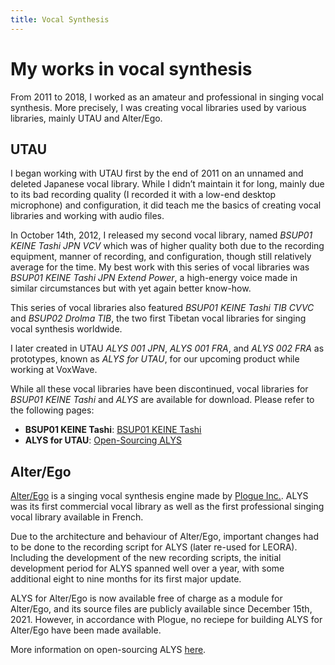 ```yaml
---
title: Vocal Synthesis
---
```

# My works in vocal synthesis

From 2011 to 2018, I worked as an amateur and professional in singing
vocal synthesis. More precisely, I was creating vocal libraries used
by various libraries, mainly UTAU and Alter/Ego.

## UTAU

I began working with UTAU first by the end of 2011 on an unnamed and
deleted Japanese vocal library. While I didn’t maintain it for long,
mainly due to its bad recording quality (I recorded it with a low-end
desktop microphone) and configuration, it did teach me the basics of
creating vocal libraries and working with audio files.

In October 14th, 2012, I released my second vocal library, named
*BSUP01 KEINE Tashi JPN VCV* which was of higher quality both due to
the recording equipment, manner of recording, and configuration,
though still relatively average for the time. My best work with this
series of vocal libraries was *BSUP01 KEINE Tashi JPN Extend Power*, a
high-energy voice made in similar circumstances but with yet again
better know-how.

This series of vocal libraries also featured *BSUP01 KEINE Tashi TIB
CVVC* and *BSUP02 Drolma TIB*, the two first Tibetan vocal libraries
for singing vocal synthesis worldwide.

I later created in UTAU *ALYS 001 JPN*, *ALYS 001 FRA*, and *ALYS 002
FRA* as prototypes, known as *ALYS for UTAU*, for our upcoming product
while working at VoxWave.

While all these vocal libraries have been discontinued, vocal
libraries for *BSUP01 KEINE Tashi* and *ALYS* are available for
download. Please refer to the following pages:
- **BSUP01 KEINE Tashi**: [BSUP01 KEINE Tashi](/keine-tashi.md)
- **ALYS for UTAU**: [Open-Sourcing
  ALYS](https://blog.phundrak.com/open-sourcing-alys/)

## Alter/Ego
[Alter/Ego](https://www.plogue.com/products/alter-ego.html) is a
singing vocal synthesis engine made by [Plogue
Inc.](https://www.plogue.com/). ALYS was its first commercial vocal
library as well as the first professional singing vocal library
available in French.

Due to the architecture and behaviour of Alter/Ego, important changes
had to be done to the recording script for ALYS (later re-used for
LEORA). Including the development of the new recording scripts, the
initial development period for ALYS spanned well over a year, with
some additional eight to nine months for its first major update.

ALYS for Alter/Ego is now available free of charge as a module for
Alter/Ego, and its source files are publicly available since December
15th, 2021. However, in accordance with Plogue, no reciepe for
building ALYS for Alter/Ego have been made available.

More information on open-sourcing ALYS
[here](https://blog.phundrak.com/open-sourcing-alys/).
